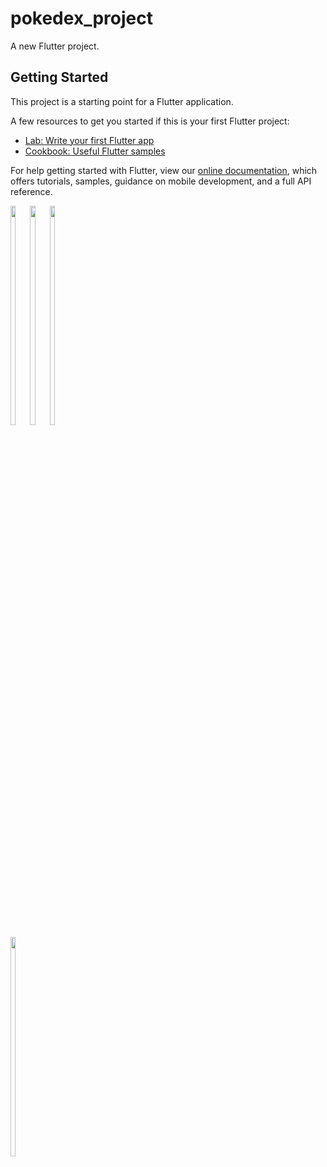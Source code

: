 # pokedex_project

A new Flutter project.

## Getting Started

This project is a starting point for a Flutter application.

A few resources to get you started if this is your first Flutter project:

- [Lab: Write your first Flutter app](https://flutter.dev/docs/get-started/codelab)
- [Cookbook: Useful Flutter samples](https://flutter.dev/docs/cookbook)

For help getting started with Flutter, view our
[online documentation](https://flutter.dev/docs), which offers tutorials,
samples, guidance on mobile development, and a full API reference.

<div style="float:left">
<img src="https://user-images.githubusercontent.com/57840150/142774744-1032175f-f140-4240-b692-75efe3a601ec.png"width=30% height=30%>
<img  src="https://user-images.githubusercontent.com/57840150/142774753-f0fcadf6-fc7e-4dfd-9cd2-0503efa14cb8.png" width=30% height=30% >
  <img  src="https://user-images.githubusercontent.com/57840150/142774763-ba2e5037-faae-426e-9fa4-eef0fb184bc5.png" width=30% height=30% >
  <img  src="https://user-images.githubusercontent.com/57840150/142774772-d430181a-3144-4d90-ba7c-6506a74ee82c.png" width=30% height=30% >
</div>

